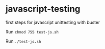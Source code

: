 # javascript-testing 
first steps for javascript unittesting with buster

Run
`chmod 755 test-js.sh `

Run 
`./test-js.sh`